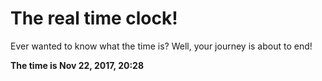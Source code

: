 # The real time clock!

Ever wanted to know what the time is? Well, your journey is about to end!

**The time is Nov 22, 2017, 20:28**